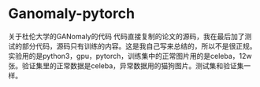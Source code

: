 # Ganomaly-pytorch
关于杜伦大学的GANomaly的代码
代码直接复制的论文的源码，我在最后加了测试的部分代码，源码只有训练的内容。这是我自己写来总结的，所以不是很正规。
实验用的是python3，gpu，pytorch，训练集中的正常图片用的是celeba，12w张。验证集里的正常数据是celeba，异常数据用的猫狗图片。测试集和验证集一样。
